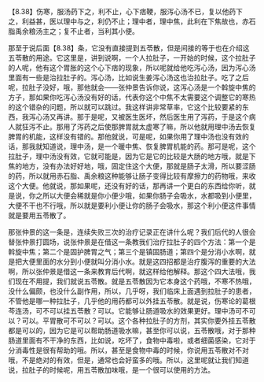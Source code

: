 【8.38】伤寒，服汤药下之，利不止，心下痞鞕，服泻心汤不已，复以他药下之，利益甚，医以理中与之，利仍不止；理中者，理中焦，此利在下焦故也，赤石脂禹余粮汤主之；复不止者，当利其小便。

那至于说后面【8.38】条，它没有直接提到五苓散，但是间接的等于也在介绍这五苓散的用途。它这里是，讲到说啊，一个人拉肚子，一开始的时候，这个拉肚子的人呢，他有这个胃胀的这个心下痞的现象，所以呢就给他吃泻心汤，因为泻心汤里面有一些是治拉肚子的。泻心汤，比如说生姜泻心汤这也治拉肚子。吃了之后呢，拉肚子没好，哦，那他就会——张仲景告诉你说，这泻心汤是一个斡旋中焦的方子，那如果你吃泻心汤没有好的话，代表你这个中焦不太需要这个调整它的寒热的这个错杂的问题，所以就可以跳过。我这样讲非常草率，它这个比较要紧的东西，我泻心汤又再讲。那于是呢，又被医生医坏，然后医生用了泻药，于是这个病人就狂泻不止。那用了泻药之后使那脾胃就太虚寒了嘛，所以他就用理中汤去恢复脾胃的机能，这样没有错的。那他就说，可是呢，如果你用了理中汤也没有效的话，那我就知道说，理中汤，是一个暖中焦、恢复脾胃机能的药。那可是呢，这个拉肚子，理中汤没有效，它就可能是，因为它是它的比较是大肠的地方哦，就是下焦的地方，没有办法好好地，哦，固定住这个大便，那就是肠子太滑，所以要涩肠的药，所以就用赤石脂、禹余粮这种能够让肠子变得比较有摩擦力的药物哦，来收这个大便。他就说，那如果呢，还没有好的话，那再讲一个更白的东西给你听，就是说，你之所以大便会稀就是你小便少哦，如果你肠子会吸水，水都吸到小便里，大便不干也不行哦，所以就是要利小便让你的肠子会吸水，那这个利小便这件事情就是要用五苓散了。

那张仲景的这一条是，连续失败三次的治疗记录正在讲什么呢？我们后代的人很会替张仲景打圆场，说张仲景是在借这一条教我们治疗拉肚子的四个方法：第一个是斡旋中焦；第二个是固护脾胃之气；第三个是镇固肠道；第四个是分消小水啊，就是把大便里面的水分到小便就叫分消小水。就是这四招都是治疗腹泻的重要的大法啊，所以张仲景是借这一条来教育后代啊，就这样给他解释。那这个四大法哦，我们现在不用提，我们就说五苓散。就是五苓散因为它本身这个药哦，不寒不热哦，没什么偏颇，也没什么副作用，所以，几乎呀，我们临床上面遇到拉肚子的患者，不管他是哪一种拉肚子，几乎他的用药都可以外挂五苓散。就是说，伤寒论的葛根芩连汤，可不可以挂五苓散？可以。它能够让肠道吸水的效果更好。理中汤可不可以？可以。平胃散可不可以？可以。这个各种拉肚子的方剂，其实你要外挂五苓散都是可以的，因为它是可以帮助肠道吸水嘛，甚至你可以说，五苓散哦，对于那种肠道里面有不干净的东西，比如说，吃坏了，食物中毒啦，或者细菌感染，它对于分消毒性是很有帮助的哦。所以，甚至是食物中毒的时候，你说用五苓散对不对哦，不是绝对的有效，但是，通常也会好蛮多的哦。所以，这里呢就让我们知道说，拉肚子的时候呢，用五苓散加味哦，是一个很可以使用的方法。
